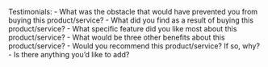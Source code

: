 Testimonials:
	- What was the obstacle that would have prevented you from buying this product/service? 
	- What did you find as a result of buying this product/service?
	- What specific feature did you like most about this product/service?
	- What would be three other benefits about this product/service?
	- Would you recommend this product/service? If so, why?
	- Is there anything you’d like to add?